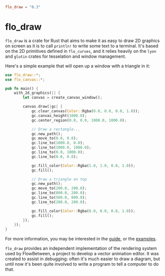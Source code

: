 ```toml
flo_draw = "0.3"
```

# flo_draw

`flo_draw` is a crate for Rust that aims to make it as easy to draw 2D graphics on screen
as it is to call `println!` to write some text to a terminal. It's based on the 2D primitives
defined in `flo_curves`, and it relies heavily on the `lyon` and `glutin` crates for tesselation
and window management.

Here's a simple example that will open up a window with a triangle in it:

```Rust
use flo_draw::*;
use flo_canvas::*;

pub fn main() {
    with_2d_graphics(|| {
        let canvas = create_canvas_window();

        canvas.draw(|gc| {
            gc.clear_canvas(Color::Rgba(0.0, 0.0, 0.0, 1.0));
            gc.canvas_height(1000.0);
            gc.center_region(0.0, 0.0, 1000.0, 1000.0);

            // Draw a rectangle...
            gc.new_path();
            gc.move_to(0.0, 0.0);
            gc.line_to(1000.0, 0.0);
            gc.line_to(1000.0, 1000.0);
            gc.line_to(0.0, 1000.0);
            gc.line_to(0.0, 0.0);

            gc.fill_color(Color::Rgba(1.0, 1.0, 0.8, 1.0));
            gc.fill();

            // Draw a triangle on top
            gc.new_path();
            gc.move_to(200.0, 200.0);
            gc.line_to(800.0, 200.0);
            gc.line_to(500.0, 800.0);
            gc.line_to(200.0, 200.0);

            gc.fill_color(Color::Rgba(0.0, 0.0, 0.8, 1.0));
            gc.fill();
        });
    });
}
```

For more information, you may be interested in the [guide](GUIDE.md), or the [examples](examples).

`flo_draw` provides an independent implementation of the rendering system used by FlowBetween, a
project to develop a vector animation editor. It was created to assist in debugging: often it's
much easier to draw a diagram, but until now it's been quite involved to write a program to tell
a computer to do that.

